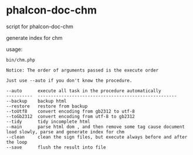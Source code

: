 # phalcon-doc-chm
script for phalcon-doc-chm

generate index for chm

usage:

    bin/chm.php

    Notice: The order of arguments passed is the execute order

    Just use --auto if you don't know the procedure.

    --auto      execute all task in the procedure automatically
    ----------  -----------------------------------------------------
    --backup    backup html
    --restore   restore from backup
    --toUtf8    convert encoding from gb2312 to utf-8
    --toGb2312  convert encoding from utf-8 to gb2312
    --tidy      tidy incomplete html
    --main      parse html dom , and then remove some tag cause document load slowly, parse and generate index for chm
    --clean     clean the sign files, but execute always before and after the loop
    --save      flush the result into file
